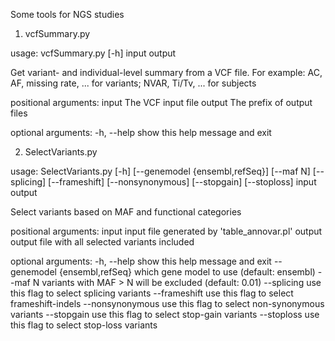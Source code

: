 Some tools for NGS studies

1. vcfSummary.py

usage: vcfSummary.py [-h] input output

Get variant- and individual-level summary from a VCF file. For example: AC, AF, missing rate, ... for variants; NVAR, Ti/Tv, ... for subjects

positional arguments:
  input     The VCF input file
  output    The prefix of output files

optional arguments:
  -h, --help  show this help message and exit

2. SelectVariants.py

usage: SelectVariants.py [-h] [--genemodel {ensembl,refSeq}] [--maf N]
                          [--splicing] [--frameshift] [--nonsynonymous]
                          [--stopgain] [--stoploss]
                          input output

Select variants based on MAF and functional categories

positional arguments:
  input     input file generated by 'table_annovar.pl'
  output    output file with all selected variants included

optional arguments:
  -h, --help      show this help message and exit
  --genemodel {ensembl,refSeq}
                        which gene model to use (default: ensembl)
  --maf N               variants with MAF > N will be excluded (default: 0.01)
  --splicing            use this flag to select splicing variants
  --frameshift          use this flag to select frameshift-indels
  --nonsynonymous       use this flag to select non-synonymous variants
  --stopgain            use this flag to select stop-gain variants
  --stoploss            use this flag to select stop-loss variants

